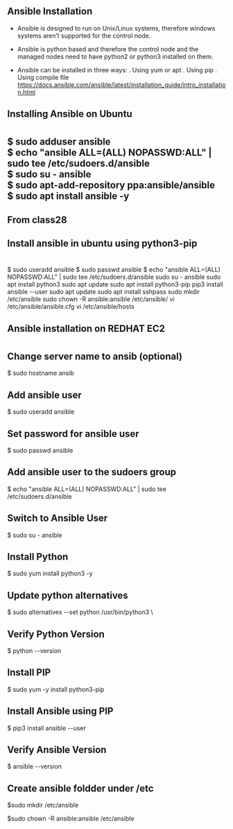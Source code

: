 ## **Ansible Installation**

- Ansible is designed to run on Unix/Linux systems, therefore windows systems aren’t
supported for the control node.
- Ansible is python based and therefore the control node and the managed nodes need to
have python2 or python3 installed on them.

- Ansible can be installed in three ways:
  . Using yum or apt
  . Using pip
  . Using compile file
https://docs.ansible.com/ansible/latest/installation_guide/intro_installation.html

## **Installing Ansible on Ubuntu**
#
  $ sudo adduser ansible \
  $ echo "ansible ALL=(ALL) NOPASSWD:ALL" | sudo tee /etc/sudoers.d/ansible \
  $ sudo su - ansible \
  $ sudo apt-add-repository ppa:ansible/ansible \
  $ sudo apt install ansible -y
----------------------------------------------------
From class28 
---------------------------------------------
## Install ansible in ubuntu using python3-pip
#
$ sudo useradd ansible
$ sudo passwd ansible
 $ echo "ansible  ALL=(ALL) NOPASSWD:ALL" | sudo tee /etc/sudoers.d/ansible
sudo su - ansible
sudo apt install python3
sudo apt update
sudo apt install python3-pip
pip3 install ansible --user
sudo apt update
sudo apt install sshpass
sudo mkdir /etc/ansible
sudo chown -R ansible:ansible /etc/ansible/
vi  /etc/ansible/ansible.cfg
vi  /etc/ansible/hosts




## **Ansible installation on REDHAT EC2**
#
  ## Change server name to ansib (optional)
  $ sudo hostname ansib
  ## Add ansible user
  $ sudo useradd ansible 
  ## Set password for ansible user
  $ sudo passwd ansible
  ## Add ansible user to the sudoers group
  $ echo "ansible ALL=(ALL) NOPASSWD:ALL" | sudo tee /etc/sudoers.d/ansible 
  ## Switch to Ansible User
  $ sudo su - ansible
  ## Install Python
  $ sudo yum install python3 -y 
  ## Update python alternatives
  $ sudo alternatives --set python /usr/bin/python3 \
  ## Verify Python Version
  $ python --version
  ## Install PIP
  $ sudo yum -y install python3-pip 
  ## Install Ansible using PIP
  $ pip3 install ansible --user
  ## Verify Ansible Version
  $ ansible --version
  ## Create ansible foldder under /etc
  $sudo mkdir /etc/ansible 
  
  $sudo chown -R ansible:ansible /etc/ansible
  
  
